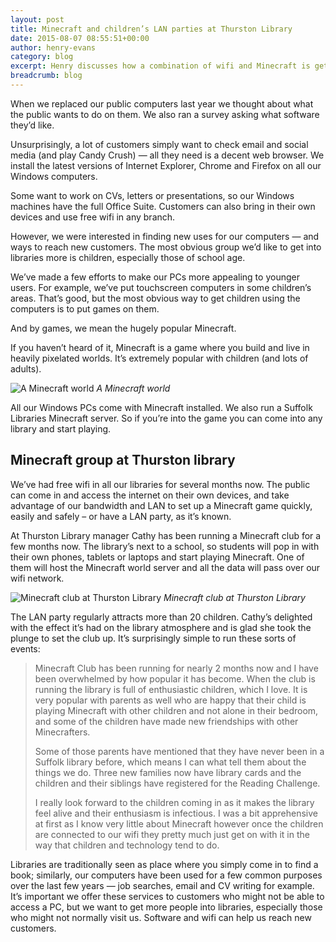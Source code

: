 ```yaml
---
layout: post
title: Minecraft and children’s LAN parties at Thurston Library
date: 2015-08-07 08:55:51+00:00
author: henry-evans
category: blog
excerpt: Henry discusses how a combination of wifi and Minecraft is getting children into Thurston Library.
breadcrumb: blog
---
```

When we replaced our public computers last year we thought about what the public wants to do on them. We also ran a survey asking what software they’d like.

Unsurprisingly, a lot of customers simply want to check email and social media (and play Candy Crush) — all they need is a decent web browser. We install the latest versions of Internet Explorer, Chrome and Firefox on all our Windows computers.

Some want to work on CVs, letters or presentations, so our Windows machines have the full Office Suite. Customers can also bring in their own devices and use free wifi in any branch.

However, we were interested in finding new uses for our computers — and ways to reach new customers. The most obvious group we’d like to get into libraries more is children, especially those of school age.

We’ve made a few efforts to make our PCs more appealing to younger users. For example, we’ve put touchscreen computers in some children’s areas. That’s good, but the most obvious way to get children using the computers is to put games on them.

And by games, we mean the hugely popular Minecraft.

If you haven’t heard of it, Minecraft is a game where you build and live in heavily pixelated worlds. It’s extremely popular with children (and lots of adults).

![A Minecraft world](http://suffolklibraries.co.uk/wp-content/uploads/2015/08/minecraft-world.jpg)
*A Minecraft world*

All our Windows PCs come with Minecraft installed. We also run a Suffolk Libraries Minecraft server. So if you’re into the game you can come into any library and start playing.

## Minecraft group at Thurston library

We’ve had free wifi in all our libraries for several months now. The public can come in and access the internet on their own devices, and take advantage of our bandwidth and LAN to set up a Minecraft game quickly, easily and safely &#8211; or have a LAN party, as it’s known.

At Thurston Library manager Cathy has been running a Minecraft club for a few months now. The library’s next to a school, so students will pop in with their own phones, tablets or laptops and start playing Minecraft. One of them will host the Minecraft world server and all the data will pass over our wifi network.

![Minecraft club at Thurston Library](http://suffolklibraries.co.uk/wp-content/uploads/2015/08/thurston-minecraft.jpg) *Minecraft club at Thurston Library*

The LAN party regularly attracts more than 20 children. Cathy’s delighted with the effect it’s had on the library atmosphere and is glad she took the plunge to set the club up. It’s surprisingly simple to run these sorts of events:

> Minecraft Club has been running for nearly 2 months now and I have been overwhelmed by how popular it has become. When the club is running the library is full of enthusiastic children, which I love. It is very popular with parents as well who are happy that their child is playing Minecraft with other children and not alone in their bedroom, and some of the children have made new friendships with other Minecrafters.
>
> Some of those parents have mentioned that they have never been in a Suffolk library before, which means I can what tell them about the things we do. Three new families now have library cards and the children and their siblings have registered for the Reading Challenge.
>
> I really look forward to the children coming in as it makes the library feel alive and their enthusiasm is infectious. I was a bit apprehensive at first as I know very little about Minecraft however once the children are connected to our wifi they pretty much just get on with it in the way that children and technology tend to do.

Libraries are traditionally seen as place where you simply come in to find a book; similarly, our computers have been used for a few common purposes over the last few years — job searches, email and CV writing for example. It’s important we offer these services to customers who might not be able to access a PC, but we want to get more people into libraries, especially those who might not normally visit us. Software and wifi can help us reach new customers.
